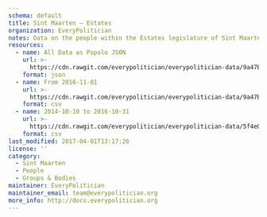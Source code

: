 ```yaml
---
schema: default
title: Sint Maarten — Estates
organization: EveryPolitician
notes: Data on the people within the Estates legislature of Sint Maarten.
resources:
  - name: All Data as Popolo JSON
    url: >-
      https://cdn.rawgit.com/everypolitician/everypolitician-data/9a47b7f496c1dd6ad3eed4685f295fd6ce18e477/data/Sint_Maarten/Estates/ep-popolo-v1.0.json
    format: json
  - name: From 2016-11-01
    url: >-
      https://cdn.rawgit.com/everypolitician/everypolitician-data/9a47b7f496c1dd6ad3eed4685f295fd6ce18e477/data/Sint_Maarten/Estates/term-3.csv
    format: csv
  - name: 2014-10-10 to 2016-10-31
    url: >-
      https://cdn.rawgit.com/everypolitician/everypolitician-data/5f4e08ffce0efd1bebf41fd8a8edb3ddb034d771/data/Sint_Maarten/Estates/term-2.csv
    format: csv
last_modified: 2017-04-01T13:17:26
license: ''
category:
  - Sint Maarten
  - People
  - Groups & Bodies
maintainer: EveryPolitician
maintainer_email: team@everypolitician.org
more_info: http://docs.everypolitician.org
---
```

